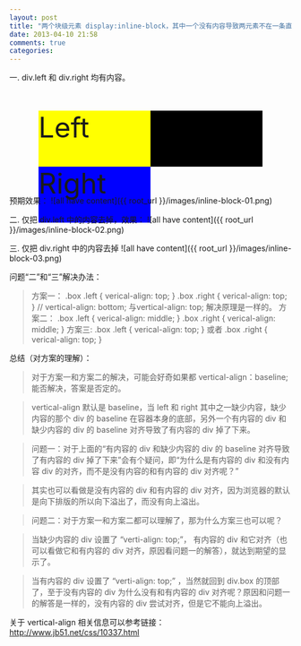 ```yaml
---
layout: post
title: "两个块级元素 display:inline-block，其中一个没有内容导致两元素不在一条直线上"
date: 2013-04-10 21:58
comments: true
categories:
---
```

一. div.left 和 div.right 均有内容。
	<!doctype html>
    <html lang="en">
    <head>
        <meta charset="UTF-8">
        <title>inline-cblock</title>
        <style type="text/css">
        .box {
            width: 400px;
            height: 100px;
            margin: 50px auto;
            background: black;
            /* S-- 用于清除排版时 left 和 right 之间的间隙 */
            letter-spacing: -3px;
            font-size: 0;
            /* E-- 用于清除排版时 left 和 right 之间的间隙 */
        }
        .box .left {
            display: inline-block;
            width: 200px;
            height: 100px;
            font-size: 50px;
            background: yellow;
        }
        .box .right {
            display: inline-block;
            width: 200px;
            height: 100px;
            font-size: 50px;
            background: blue;
        }
        </style>
    </head>
    <body>
        <div class="box">
            <div class="left">Left</div>
            <div class="right">Right</div>
        </div>
    </body>
    </html>
预期效果：
![all have content]({{ root_url }}/images/inline-block-01.png)

二. 仅把 div.left 中的内容去掉，效果：
![all have content]({{ root_url }}/images/inline-block-02.png)
<!-- more -->
三. 仅把 div.right 中的内容去掉
![all have content]({{ root_url }}/images/inline-block-03.png)

问题“二”和“三”解决办法：
>方案一：
	.box .left {
        verical-align: top;
    }
    .box .right {
        verical-align: top;
    }
    // vertical-align: bottom; 与vertical-align: top; 解决原理是一样的。
>方案二：
	.box .left {
        verical-align: middle;
    }
    .box .right {
        verical-align: middle;
    }
>方案三:
	.box .left {
        verical-align: top;
    }
或者
    .box .right {
        verical-align: top;
    }
>

总结（对方案的理解）：
>对于方案一和方案二的解决，可能会好奇如果都 vertical-align：baseline; 能否解决，答案是否定的。

>vertical-align 默认是 baseline，当 left 和 right 其中之一缺少内容，缺少内容的那个 div
的 baseline 在容器本身的底部，另外一个有内容的 div 和缺少内容的 div 的 baseline 对齐导致了有内容的 div 掉了下来。

>问题一：对于上面的“有内容的 div 和缺少内容的 div 的 baseline 对齐导致了有内容的 div 掉了下来”会有个疑问，即“为什么是有内容的 div 和没有内容 div 的对齐，而不是没有内容的和有内容的 div 对齐呢？”

>其实也可以看做是没有内容的 div 和有内容的 div 对齐，因为浏览器的默认是向下排版的所以向下溢出了，而没有向上溢出。

>问题二：对于方案一和方案二都可以理解了，那为什么方案三也可以呢？

>当缺少内容的 div 设置了 “verti-align: top;”， 有内容的 div 和它对齐（也可以看做它和有内容的 div 对齐，原因看问题一的解答），就达到期望的显示了。

>当有内容的 div 设置了 “verti-align: top;” ，当然就回到 div.box 的顶部了，至于没有内容的 div 为什么没有和有内容的 div 对齐呢？原因和问题一的解答是一样的，没有内容的 div 尝试对齐，但是它不能向上溢出。

关于 vertical-align 相关信息可以参考链接：<http://www.jb51.net/css/10337.html>